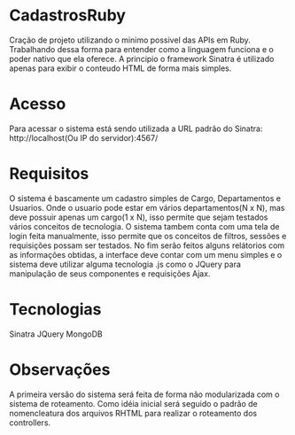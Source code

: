 CadastrosRuby
=============

Cração de projeto utilizando o minimo possivel das APIs em Ruby. 
Trabalhando dessa forma para entender como a linguagem funciona e o poder nativo que ela oferece. 
A principio o framework Sinatra é utilizado apenas para exibir o conteudo HTML de forma mais simples.

Acesso
============================
Para acessar o sistema está sendo utilizada a URL padrão do Sinatra: 
http://localhost(Ou IP do servidor):4567/

Requisitos
============================

O sistema é bascamente um cadastro simples de Cargo, Departamentos e Usuarios.
Onde o usuario pode estar em vários departamentos(N x N), mas deve possuir apenas um cargo(1 x N), isso permite que sejam testados vários 
conceitos de tecnologia.
O sistema tambem conta com uma tela de login feita manualmente, isso permite que os conceitos de filtros, sessões e requisições possam 
ser testados.
No fim serão feitos alguns relátorios com as informações obtidas, a interface deve contar com um menu simples e o sistema deve utilizar alguma
tecnologia .js como o JQuery para manipulação de seus componentes e requisições Ajax. 

Tecnologias
===========================
Sinatra
JQuery
MongoDB

Observações
===========================
A primeira versão do sistema será feita de forma não modularizada com o sistema de roteamento.
Como idéia inicial será seguido o padrão de nomencleatura dos arquivos RHTML para realizar o roteamento dos controllers.